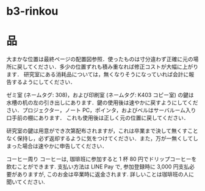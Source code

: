 # b3-rinkou
# 品
大まかな位置は最終ページの配置図参照．使ったものは寸分違わず正確に元の場所に戻してください．多少の位置ずれも積み重なれば修正コストが大幅に上がります． 研究室にある消耗品については，無くなりそうになっていれば会計に報告するようにしてください．

ゼミ室 (ネームタグ: 308)，および印刷室 (ネームタグ: K403 コピー室) の鍵は水槽の机の左の引き出しにあります．鍵の使用後は速やかに戻すようにしてください．プロジェクター，ノート PC，ポインタ，およびベルはサーバルーム入り口手前の棚にあります． これも使用後は正しく元の位置に戻してください．

研究室の鍵は用意ができ次第配布されますが，これは卒業まで決して無くすことなく保持し，必ず返却するように気をつけてください．また，万が一無くしてしまった場合は速やかに申告してください．

コーヒー周り
コーヒーは, 珈琲班に参加すると 1 杯 80 円でドリップコーヒーを飲むことができます. 支払い方法は LINE Pay で, 参加登録時に 3,000 円支払必要がありますが, このお金は卒業時に返金されます. 詳しいことは珈琲班の人に聞いてください.